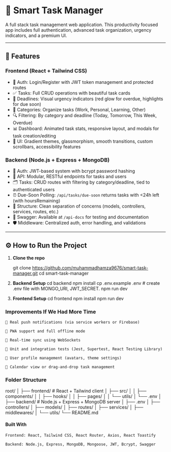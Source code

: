 # 🧠 Smart Task Manager

A full stack task management web application. This productivity focused app includes full authentication, advanced task organization, urgency indicators, and a premium UI.

---

## 🚀 Features

### Frontend (React + Tailwind CSS)
- 🔐 Auth: Login/Register with JWT token management and protected routes
- ✅ Tasks: Full CRUD operations with beautiful task cards
- 📆 Deadlines: Visual urgency indicators (red glow for overdue, highlights for due soon)
- 🧩 Categories: Organize tasks (Work, Personal, Learning, Other)
- 🔍 Filtering: By category and deadline (Today, Tomorrow, This Week, Overdue)
- 📊 Dashboard: Animated task stats, responsive layout, and modals for task creation/editing
- 🌈 UI: Gradient themes, glassmorphism, smooth transitions, custom scrollbars, accessibility features

### Backend (Node.js + Express + MongoDB)
- 👤 Auth: JWT-based system with bcrypt password hashing
- 📄 API: Modular, RESTful endpoints for tasks and users
- 🗂️ Tasks: CRUD routes with filtering by category/deadline, tied to authenticated users
- ⏰ Due-Soon Polling: `/api/tasks/due-soon` returns tasks with <24h left (with hoursRemaining)
- 🧱 Structure: Clean separation of concerns (models, controllers, services, routes, etc.)
- 📘 Swagger: Available at `/api-docs` for testing and documentation
- 🛡️ Middleware: Centralized auth, error handling, and validations

---

## ⚙️ How to Run the Project

1. **Clone the repo**

   git clone https://github.com/muhammadhamza9676/smart-task-manager.git
   cd smart-task-manager

2. **Backend Setup**
cd backend
npm install
cp .env.example .env  # create .env file with MONGO_URI, JWT_SECRET.
npm run dev

3. **Frontend Setup**
cd frontend
npm install
npm run dev

### Improvements If We Had More Time

    🔔 Real push notifications (via service workers or Firebase)

    📱 PWA support and full offline mode

    🔄 Real-time sync using WebSockets

    🧪 Unit and integration tests (Jest, Supertest, React Testing Library)

    👥 User profile management (avatars, theme settings)

    📅 Calendar view or drag-and-drop task management

### Folder Structure

root/
│
├── frontend/         # React + Tailwind client
│   ├── src/
│   │   ├── components/
│   │   ├── hooks/
│   │   ├── pages/
│   │   └── utils/
│   └── .env
│
├── backend/          # Node.js + Express + MongoDB server
│   ├── .env
│   ├── controllers/
│   ├── models/
│   ├── routes/
│   ├── services/
│   ├── middlewares/
│   └── utils/
└── README.md


#### Built With

    Frontend: React, Tailwind CSS, React Router, Axios, React Toastify

    Backend: Node.js, Express, MongoDB, Mongoose, JWT, Bcrypt, Swagger